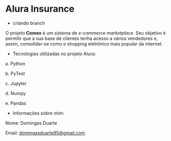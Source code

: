 # Alura Insurance

- criando branch

O projeto **Comex** é um sistema de _e-commerce marketplace_. Seu objetivo é permitir que a sua base de clientes tenha acesso a vários vendedores e, assim, consolidar-se como o shopping eletrônico mais popular da internet.

- Tecnologias utilizadas no projeto Alura:

a. Python

b. PyTest

c. Jupyter

d. Numpy

e. Pandas


- Informações sobre mim:

Nome: Domingas Duarte

Email: domingasduarte95@gmail.com
